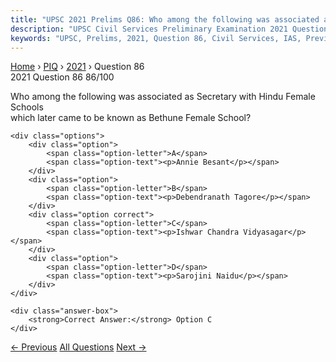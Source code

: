 ```yaml
---
title: "UPSC 2021 Prelims Q86: Who among the following was associated as Secretary with Hin..."
description: "UPSC Civil Services Preliminary Examination 2021 Question 86 with options and answer"
keywords: "UPSC, Prelims, 2021, Question 86, Civil Services, IAS, Previous Year Questions"
---
```


<nav class="breadcrumb">
    <a href="../../">Home</a>
    <span>›</span>
    <a href="../">PIQ</a>
    <span>›</span>
    <a href="./">2021</a>
    <span>›</span>
    <span>Question 86</span>
</nav>

<div class="question-header">
    <div class="question-meta">
        <span class="year-badge">2021</span>
        <span class="question-number">Question 86</span>
        <span class="progress">86/100</span>
    </div>
    <div class="progress-bar">
        <div class="progress-fill" style="width: 86.0%"></div>
    </div>
</div>

<div class="question-content">
    <div class="question-text">
        <p>Who among the following was associated as Secretary with Hindu Female Schools<br />
which later came to be known as Bethune Female School?</p>
    </div>
    
    <div class="options">
        <div class="option">
            <span class="option-letter">A</span>
            <span class="option-text"><p>Annie Besant</p></span>
        </div>
        <div class="option">
            <span class="option-letter">B</span>
            <span class="option-text"><p>Debendranath Tagore</p></span>
        </div>
        <div class="option correct">
            <span class="option-letter">C</span>
            <span class="option-text"><p>Ishwar Chandra Vidyasagar</p></span>
        </div>
        <div class="option">
            <span class="option-letter">D</span>
            <span class="option-text"><p>Sarojini Naidu</p></span>
        </div>
    </div>

    <div class="answer-box">
        <strong>Correct Answer:</strong> Option C
    </div>
</div>

<div class="question-nav">
    <a href="../q085-with-reference-to-medieval-india-which-one-of-the/" class="nav-btn prev">← Previous</a>
    <a href="../" class="nav-btn center">All Questions</a>
    <a href="../q087-in-the-context-of-colonial-india-shah-nawaz-khan-p/" class="nav-btn next">Next →</a>
</div>
